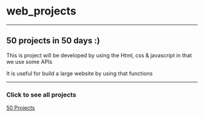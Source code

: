 # web_projects

<hr>
<h2>50 projects in 50 days :)</h2>

<p>This is project will be developed by using the Html, css & javascript in that we use some APIs</p>
<p>It is useful for build a large website by using that functions</p>
<hr>
<h3 >Click to see all projects&nbsp;&nbsp;&nbsp;&nbsp;&nbsp;</h3>
<a href="">50 Projects </a>

